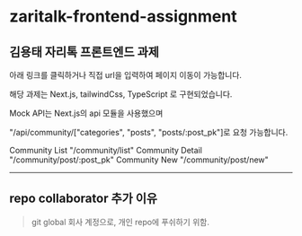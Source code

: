 # zaritalk-frontend-assignment

## 김용태 자리톡 프론트엔드 과제

아래 링크를 클릭하거나 직접 url을 입력하여 페이지 이동이 가능합니다.

해당 과제는 Next.js, tailwindCss, TypeScript 로 구현되었습니다.

Mock API는 Next.js의 api 모듈을 사용했으며

"/api/community/["categories", "posts", "posts/:post_pk"]로 요청 가능합니다.

Community List "/community/list"
Community Detail "/community/post/:post_pk"
Community New "/community/post/new"




--- 
## repo collaborator 추가 이유
> git global 회사 계정으로, 개인 repo에 푸쉬하기 위함.
